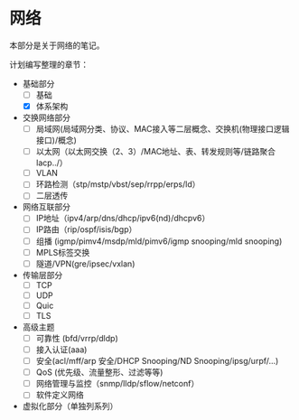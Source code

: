 # 网络
本部分是关于网络的笔记。

计划编写整理的章节：

- 基础部分
    - [ ] 基础
    - [x] 体系架构
- 交换网络部分
    - [ ] 局域网(局域网分类、协议、MAC接入等二层概念、交换机(物理接口逻辑接口)/概念)
    - [ ] 以太网（以太网交换（2、3）/MAC地址、表、转发规则等/链路聚合lacp../）
    - [ ] VLAN
    - [ ] 环路检测（stp/mstp/vbst/sep/rrpp/erps/ld）
    - [ ] 二层透传
- 网络互联部分
    - [ ] IP地址（ipv4/arp/dns/dhcp/ipv6(nd)/dhcpv6）
    - [ ] IP路由（rip/ospf/isis/bgp）
    - [ ] 组播 (igmp/pimv4/msdp/mld/pimv6/igmp snooping/mld snooping)
    - [ ] MPLS标签交换
    - [ ] 隧道/VPN(gre/ipsec/vxlan)
- 传输层部分
    - [ ] TCP
    - [ ] UDP
    - [ ] Quic
    - [ ] TLS
- 高级主题
    - [ ] 可靠性 (bfd/vrrp/dldp)
    - [ ] 接入认证(aaa)
    - [ ] 安全(acl/mff/arp 安全/DHCP Snooping/ND Snooping/ipsg/urpf/...)
    - [ ] QoS (优先级、流量整形、过滤等等)
    - [ ] 网络管理与监控（snmp/lldp/sflow/netconf）
    - [ ] 软件定义网络
- 虚拟化部分（单独列系列）

